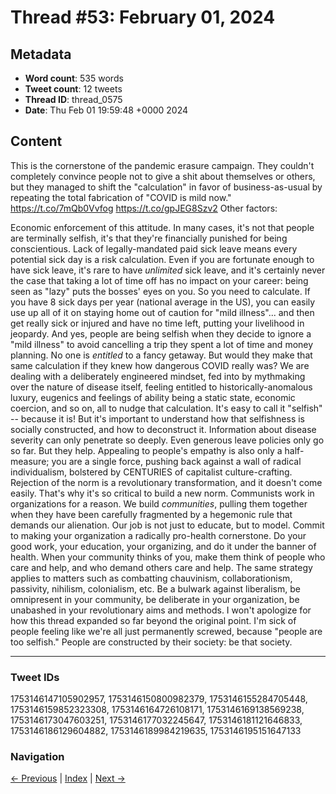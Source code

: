 # Thread #53: February 01, 2024

## Metadata
- **Word count**: 535 words
- **Tweet count**: 12 tweets
- **Thread ID**: thread_0575
- **Date**: Thu Feb 01 19:59:48 +0000 2024

## Content

This is the cornerstone of the pandemic erasure campaign. They couldn't completely convince people not to give a shit about themselves or others, but they managed to shift the "calculation" in favor of business-as-usual by repeating the total fabrication of "COVID is mild now." https://t.co/7mQb0Vvfog https://t.co/gpJEG8Szv2 Other factors:

Economic enforcement of this attitude. In many cases, it's not that people are terminally selfish, it's that they're financially punished for being conscientious. Lack of legally-mandated paid sick leave means every potential sick day is a risk calculation. Even if you are fortunate enough to have sick leave, it's rare to have *unlimited* sick leave, and it's certainly never the case that taking a lot of time off has no impact on your career: being seen as "lazy" puts the bosses' eyes on you. So you need to calculate. If you have 8 sick days per year (national average in the US), you can easily use up all of it on staying home out of caution for "mild illness"... and then get really sick or injured and have no time left, putting your livelihood in jeopardy. And yes, people are being selfish when they decide to ignore a "mild illness" to avoid cancelling a trip they spent a lot of time and money planning. No one is *entitled* to a fancy getaway. But would they make that same calculation if they knew how dangerous COVID really was? We are dealing with a deliberately engineered mindset, fed into by mythmaking over the nature of disease itself, feeling entitled to historically-anomalous luxury, eugenics and feelings of ability being a static state, economic coercion, and so on, all to nudge that calculation. It's easy to call it "selfish" -- because it is! But it's important to understand how that selfishness is socially constructed, and how to deconstruct it. Information about disease severity can only penetrate so deeply. Even generous leave policies only go so far. But they help. Appealing to people's empathy is also only a half-measure; you are a single force, pushing back against a wall of radical individualism, bolstered by CENTURIES of capitalist culture-crafting. Rejection of the norm is a revolutionary transformation, and it doesn't come easily. That's why it's so critical to build a new norm. Communists work in organizations for a reason. We build *communities*, pulling them together when they have been carefully fragmented by a hegemonic rule that demands our alienation. Our job is not just to educate, but to model. Commit to making your organization a radically pro-health cornerstone. Do your good work, your education, your organizing, and do it under the banner of health. When your community thinks of you, make them think of people who care and help, and who demand others care and help. The same strategy applies to matters such as combatting chauvinism, collaborationism, passivity, nihilism, colonialism, etc. Be a bulwark against liberalism, be omnipresent in your community, be deliberate in your organization, be unabashed in your revolutionary aims and methods. I won't apologize for how this thread expanded so far beyond the original point. I'm sick of people feeling like we're all just permanently screwed, because "people are too selfish." People are constructed by their society: be that society.

---

### Tweet IDs
1753146147105902957, 1753146150800982379, 1753146155284705448, 1753146159852323308, 1753146164726108171, 1753146169138569238, 1753146173047603251, 1753146177032245647, 1753146181121646833, 1753146186129604882, 1753146189984219635, 1753146195151647133

### Navigation
[← Previous](#052) | [Index](index.md) | [Next →](#054)
